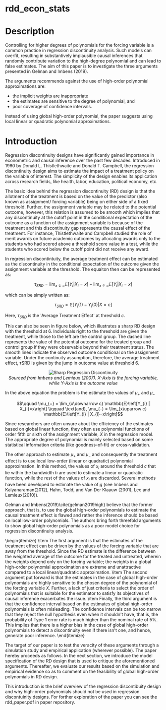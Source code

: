 rdd_econ_stats
==============

# Description

Controlling for higher degrees of polynomials for the forcing variable is a common 
practice in regression discontinuity analysis. Such models can overfit, resulting 
in substantively implausible causal inferences that randomly contribute variation 
to the high-degree polynomial and can lead to false estimates. The aim of this 
paper is to investigate the three arguments presented in Gelman and Imbens (2019). 

The arguments recommends against the use of high-order polynomial approximations 
are: 

* the implicit weights are inappropriate
* the estimates are sensitive to the degree of polynomial, and
* poor coverage of confidence intervals. 

Instead of using global high-order polynomial, the paper suggests using local 
linear or quadratic polynomial approximations.

# Introduction

Regression discontinuity designs have significantly gained importance in econometric 
and causal inference over the past few decades. Introduced in 1960 by Donald L.
Thistlethwaite and Donald T. Campbell, the regression discontinuity design aims to 
estimate the impact of a treatment policy on the variable of interest. The simplicity
of the design enables its application across research fields, like health, labor, 
education, political economy, etc.
    
The basic idea behind the regression discontinuity (RD) design is that the allotment 
of the treatment is based on the value of the predictor (also known as assignment/
forcing variable) being on either side of a fixed threshold. Further, the assignment
variable may be related to the potential outcome, however, this relation is assumed 
to be smooth which implies that any discontinuity at the cutoff point in the 
conditional expectation of the outcome as a function of the assignment variable is 
because of the treatment and this discontinuity gap represents the causal effect of 
the treatment. For instance, Thistlethwaite and Campbell studied the role of merit 
awards on future academic outcomes by allocating awards only to the students who had 
scored above a threshold score value in a test, while the students who scored below 
the cutoff point did not receive any award.
    
In regression discontintuity, the average treatment effect can be estimated as the 
discontinuity in the conditional expectation of the outcome given the assignment 
variable at the threshold. The equaiton then can be represented as:

$$ \tau_{SRD} = \lim_{x\downarrow c} \mathbb{E}[Y_{i} | X_{i}=x] - \lim_{x\uparrow c} \mathbb{E}\left[Y_{i} | X_{i}=x\right]$$

which can be simply written as:

$$ \tau_{SRD} = \mathbb{E}\left[Y_{i}(1) - Y_{i}(0)| X = c\right]$$

Here, $\tau_{SRD}$ is the 'Average Treatment Effect' at threshold $c$.

This can also be seen in figure below, which illustrates a sharp RD design with the threshold 
at 6. Individuals right to the threshold are given the treatment, while those to the left 
are the control group. The dashed line represents the value of the potential outcome for the 
treated group and control group if they were observable beyond their treatment status. The 
smooth lines indicate the observed outcome conditional on the assignment variable. Under the 
continuity assumption, therefore, the average treatment effect, τSRD is given by the jump in 
outcome value at threshold 6.

<p align="center">
  <img src="https://github.com/vanshajbindlish/regression_dicontuinity_design/blob/main/paper/Intro%20Sharp%20RDD.png" alt="Sharp Regression Discontinuity">
  <br>
  <em>Sourced from Imbens and Lemieux (2007). X-Axis is the forcing variable, while Y-Axis is the outcome value</em>
</p> 

In the above equation the problem is the estimate the values of $\mu_+$ and $\mu_-$

$$\qquad \mu_{+} = \lim_{x\downarrow c} \mathbb{E}\left[Y_{i} | X_{i}=x\right] \\qquad \text{and}, \mu_{-} = \lim_{x\uparrow c} \mathbb{E}\left[Y_{i} | X_{i}=x\right]$$

Since researchers are often unsure about the efficiency of the estimates based on global linear function, 
they often use polynomial functions of order fifth or sixth of the assignment variable, $X$ in the regression 
model. The appropriate degree of polynomial is mainly selected based on some statistical information 
criteria (like goodness-of-fit) or cross-validation.
    
The other approach to estimate $\mu_{+}$ and $\mu_{-}$ and consequently the treatment effect is to use local 
low-order (linear or quadratic) polynomial approximation. In this method, the values of $x_{i}$ around the 
threshold $c$ that lie within the bandwidth $h$ are used to estimate a linear or quadratic function, while 
the rest of the values of $x_{i}$ are discarded. Several methods have been developed to estimate the value 
of $g$ (see Imbens and Kalyanaraman(2012), Hahn, Todd, and Van Der Klaauw (2001), Lee and Lemieux(2010)).

Gelman and Imbens(2019)\cite{gelman2019high} believe that the former approach, that is, to use the global 
high-order polynomials to estimate the causal treatment effect is flawed and rather the inference should 
be based on local low-order polynomials. The authors bring forth threefold arguments to show global 
high-order polynomials as a poor model choice for regression discontinuity analysis.

\begin{itemize}
\item The first argument is that the estimates of the treatment effect can be driven by the values of 
the forcing variable that are away from the threshold. Since the RD estimate is the difference between 
the weighted average of the outcome for the treated and untreated, wherein the weights depend only on 
the forcing variable; the weights in a global high-order polynomial approximation are extreme and 
unattractive compared to a local linear/quadratic approximation.
\item The second argument put forward is that the estimates in the case of global high-order polynomials 
are highly sensitive to the chosen degree of the polynomial of the forcing variable $X$. Further, a lack 
of just criteria to select the order of polynomials that is suitable for the estimator to satisfy its 
objectives of causal inference exacerbates the issue.
\item Finally, the third argument is that the confidence interval based on the estimates of global 
high-order polynomials is often misleading. The confidence intervals can be too narrow that they reject 
the null hypothesis even when it shouldn't have, that is, the probability of Type 1 error rate is much 
higher than the nominal rate of 5\%. This implies that there is a higher bias in the case of global 
high-order polynomials to detect a discontinuity even if there isn't one, and hence, generate poor inference.
\end{itemize}

The target of our paper is to test the veracity of these arguments through a simulation study and 
empirical application (wherever possible). The paper hereby proceeds as follows. In the next section, 
we introduce the model specification of the RD design that is used to critique the aforementioned arguments. 
Thereafter, we evaluate our results based on the simulation and empirical evidence so as to comment on 
the feasibility of global high-order polynomials in RD design.

This introduction is the brief overview of the regression discontibuity design and why high-order polynomials
should not be used in regression discontuinity designs. For forther exploration of the paper you can see
the rdd_paper.pdf in paper repository.
